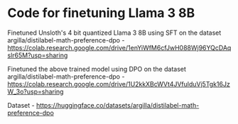# Code for finetuning Llama 3 8B

Finetuned Unsloth's 4 bit quantized Llama 3 8B using SFT on the dataset argilla/distilabel-math-preference-dpo - https://colab.research.google.com/drive/1enYiWfM6cfJwH088Wj96YQcDAqslr65M?usp=sharing

Finetuned the above trained model using DPO on the dataset argilla/distilabel-math-preference-dpo - https://colab.research.google.com/drive/1U2kkXBcWVt4JVfulduVj5Tgk16JzW_3o?usp=sharing

Dataset - https://huggingface.co/datasets/argilla/distilabel-math-preference-dpo
